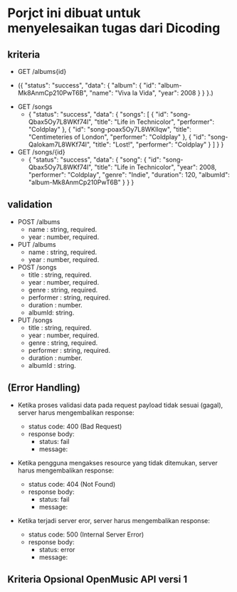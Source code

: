 # Porjct ini dibuat untuk menyelesaikan tugas dari Dicoding

 ## kriteria
 + GET /albums{id}
 - ({
    "status": "success",
    "data": {
    "album": {
      "id": "album-Mk8AnmCp210PwT6B",
      "name": "Viva la Vida",
      "year": 2008
     }
    }
  }.)

+ GET /songs
  - {
    "status": "success",
    "data": {
        "songs": [
            {
                "id": "song-Qbax5Oy7L8WKf74l",
                "title": "Life in Technicolor",
                "performer": "Coldplay"
            },
            {
                "id": "song-poax5Oy7L8WKllqw",
                "title": "Centimeteries of London",
                "performer": "Coldplay"
            },
            {
                "id": "song-Qalokam7L8WKf74l",
                "title": "Lost!",
                "performer": "Coldplay"
            }
        ]
    }
}
+ GET /songs/{id}
  - {
    "status": "success",
    "data": {
        "song": {
            "id": "song-Qbax5Oy7L8WKf74l",
            "title": "Life in Technicolor",
            "year": 2008,
            "performer": "Coldplay",
            "genre": "Indie",
            "duration": 120,
            "albumId": "album-Mk8AnmCp210PwT6B"
        }
    }
}

## validation
 + POST /albums
   - name : string, required.
   - year : number, required.
 + PUT /albums
   - name : string, required.
   - year : number, required.
 + POST /songs
   - title : string, required.
   - year : number, required.
   - genre : string, required.
   - performer : string, required.
   - duration : number.
   - albumId: string.
 + PUT /songs
   - title : string, required.
   - year : number, required.
   - genre : string, required.
   - performer : string, required.
   - duration : number.
   - albumId : string.

## (Error Handling)

* Ketika proses validasi data pada request payload tidak sesuai (gagal), server harus mengembalikan response:
  - status code: 400 (Bad Request)
  - response body: 
    - status: fail
    - message: <apa pun selama tidak kosong>
  
* Ketika pengguna mengakses resource yang tidak ditemukan, server harus mengembalikan response:
  - status code: 404 (Not Found)
  - response body:
    - status: fail
    - message: <apa pun selama tidak kosong>

* Ketika terjadi server eror, server harus mengembalikan response:
  - status code: 500 (Internal Server Error)
  - response body:
    - status: error
    - message: <apa pun selama tidak kosong>


## Kriteria Opsional OpenMusic API versi 1



